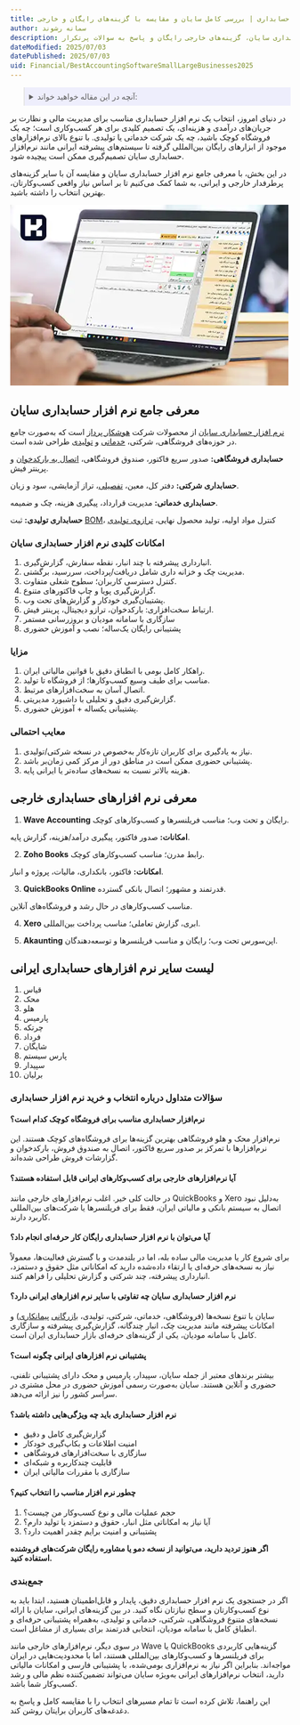 ```yaml
---
title: راهنمای خرید بهترین نرم افزار حسابداری | بررسی کامل سایان و مقایسه با گزینه‌های رایگان و خارجی
author: سمانه رشوند
description: بهترین نرم‌افزارهای حسابداری را در این راهنمای کامل بشناسید؛ معرفی کامل نرم‌افزار حسابداری سایان، گزینه‌های خارجی رایگان و پاسخ به سوالات پرتکرار
dateModified: 2025/07/03
datePublished: 2025/07/03
uid: Financial/BestAccountingSoftwareSmallLargeBusinesses2025
---
```


<blockquote style="background-color:#eeeefc; padding:0.5rem">
  <details>
    <summary>آنچه در این مقاله خواهید خواند:</summary>
    <ul>
      <li>معرفی جامع نرم افزار حسابداری سایان</li>
      <li>امکانات کلیدی نرم‌افزار حسابداری سایان</li>
      <li>مزایا و معایب نرم‌افزار حسابداری سایان
      <li>معرفی نرم‌افزارهای حسابداری خارجی
        <ul>
          <li>Wave Accounting</li>
          <li>Zoho Books</li>
          <li>QuickBooks Online</li>
          <li>Xero</li>
          <li>Akaunting</li>
        </ul>
      </li>
      <li>لیست سایر نرم‌افزارهای حسابداری ایرانی</li>
      <li>سؤالات متداول درباره انتخاب و خرید نرم‌افزار حسابداری
        <ul>
          <li>نرم‌افزار حسابداری مناسب برای فروشگاه کوچک کدام است؟</li>
          <li>آیا نرم‌افزارهای خارجی برای کسب‌وکارهای ایرانی قابل استفاده هستند؟</li>
          <li>آیا می‌توان با نرم‌افزار حسابداری رایگان کار حرفه‌ای انجام داد؟</li>
          <li>نرم‌افزار حسابداری سایان چه تفاوتی با سایر نرم‌افزارهای ایرانی دارد؟</li>
          <li>پشتیبانی نرم‌افزارهای ایرانی چگونه است؟</li>
          <li>نرم‌افزار حسابداری باید چه ویژگی‌هایی داشته باشد؟</li>
          <li>چطور نرم‌افزار مناسب را انتخاب کنیم؟</li>
        </ul>
      </li>
      <li>جمع‌بندی</li>
    </ul>
  </details>
</blockquote>

در دنیای امروز، انتخاب یک نرم افزار حسابداری مناسب برای مدیریت مالی و نظارت بر جریان‌های درآمدی و هزینه‌ای، یک تصمیم کلیدی برای هر کسب‌وکاری است؛ چه یک فروشگاه کوچک باشید، چه یک شرکت خدماتی یا تولیدی. با تنوع بالای نرم‌افزارهای موجود از ابزارهای رایگان بین‌المللی گرفته تا سیستم‌های پیشرفته ایرانی مانند نرم‌افزار حسابداری سایان تصمیم‌گیری ممکن است پیچیده شود.

در این بخش، با معرفی جامع نرم افزار حسابداری سایان و مقایسه آن با سایر گزینه‌های پرطرفدار خارجی و ایرانی، به شما کمک می‌کنیم تا بر اساس نیاز واقعی کسب‌وکارتان، بهترین انتخاب را داشته باشید.

![سایان، بهترین نرم افزار حسابداری](./Images/TheBestInventorySoftware-01.webp)

## معرفی جامع نرم افزار حسابداری سایان

<a href="https://www.hooshkar.com/Software/Sayan/Module/Accounting" target="_blank">نرم افزار حسابداری سایان</a> از محصولات شرکت <a href="https://www.hooshkar.com" target="_blank">هوشکار پرداز</a> است که به‌صورت جامع در حوزه‌های فروشگاهی، شرکتی، <a href="https://www.hooshkar.com/Software/Sayan/Package/Services" target="_blank">خدماتی</a> و <a href="https://www.hooshkar.com/Software/Sayan/Package/Industrial" target="_blank">تولیدی</a> طراحی شده است.

**حسابداری فروشگاهی:** صدور سریع فاکتور، صندوق فروشگاهی، <a href="https://www.hooshkar.com/Software/Sayan/Module/BarcodeReader" target="_blank">اتصال به بارکدخوان</a> و پرینتر فیش.

**حسابداری شرکتی:** دفتر کل، معین، <a href="https://www.hooshkar.com/Wiki/Accounting/DetailedAccount" target="_blank">تفصیلی</a>، تراز آزمایشی، سود و زیان.

**حسابداری خدماتی:** مدیریت قرارداد، پیگیری هزینه، چک و ضمیمه.

**حسابداری تولیدی:** ثبت <a href="https://www.hooshkar.com/Wiki/Production/BOM" target="_blank">BOM</a>، کنترل مواد اولیه، تولید محصول نهایی، <a href="https://www.hooshkar.com/Software/Sayan/Module/IndustrialScale" target="_blank">ترازوی تولیدی</a> 

### امکانات کلیدی نرم افزار حسابداری سایان

1. انبارداری پیشرفته با چند انبار، نقطه سفارش، گزارش‌گیری.
2. مدیریت چک و خزانه داری شامل دریافت/پرداخت، سررسید، برگشتی.
3. کنترل دسترسی کاربران؛ سطوح شغلی متفاوت.
4. گزارش‌گیری پویا و چاپ فاکتورهای متنوع.
5. پشتیبان‌گیری خودکار و گزارش‌های تحت وب.
6. ارتباط سخت‌افزاری: بارکدخوان، ترازو دیجیتال، پرینتر فیش.
7. سازگاری با سامانه مودیان و بروزرسانی مستمر 
8. پشتیبانی رایگان یک‌ساله؛ نصب و آموزش حضوری 

### مزایا

1. راهکار کامل بومی با انطباق دقیق با قوانین مالیاتی ایران.
2. مناسب برای طیف وسیع کسب‌وکارها؛ از فروشگاه تا تولید.
3. اتصال آسان به سخت‌افزارهای مرتبط.
4. گزارش‌گیری دقیق و تحلیلی با داشبورد مدیریتی.
5. پشتیبانی یکساله + آموزش حضوری.

### معایب احتمالی

1. نیاز به یادگیری برای کاربران تازه‌کار به‌خصوص در نسخه شرکتی/تولیدی.
2. پشتیبانی حضوری ممکن است در مناطق دور از مرکز کمی زمان‌بر باشد.
3. هزینه بالاتر نسبت به نسخه‌های ساده‌تر یا ایرانی پایه.

## معرفی نرم افزارهای حسابداری خارجی

1. **Wave Accounting**
رایگان و تحت وب؛ مناسب فریلنسرها و کسب‌وکارهای کوچک.

**امکانات:** صدور فاکتور، پیگیری درآمد/هزینه، گزارش پایه.

2. **Zoho Books**
رابط مدرن؛ مناسب کسب‌وکارهای کوچک.

**امکانات:** فاکتور، بانکداری، مالیات، پروژه و انبار.

3. **QuickBooks Online**
قدرتمند و مشهور؛ اتصال بانکی گسترده.

مناسب کسب‌وکارهای در حال رشد و فروشگاه‌های آنلاین.

4. **Xero**
ابری، گزارش تعاملی؛ مناسب پرداخت بین‌المللی.

5. **Akaunting**
اپن‌سورس تحت وب؛ رایگان و مناسب فریلنسرها و توسعه‌دهندگان.

## لیست سایر نرم افزارهای حسابداری ایرانی

1. قیاس
2. محک
3. هلو
4. پارمیس
5. چرتکه
6. فرداد
7. شایگان
8. پارس سیستم
9. سپیدار
10. برلیان

### سؤالات متداول درباره انتخاب و خرید نرم افزار حسابداری

#### نرم‌افزار حسابداری مناسب برای فروشگاه کوچک کدام است؟
نرم‌افزار محک و هلو فروشگاهی بهترین گزینه‌ها برای فروشگاه‌های کوچک هستند. این نرم‌افزارها با تمرکز بر صدور سریع فاکتور، اتصال به صندوق فروش، بارکدخوان و گزارشات فروش طراحی شده‌اند.

#### آیا نرم‌افزارهای خارجی برای کسب‌وکارهای ایرانی قابل استفاده هستند؟
در حالت کلی خیر. اغلب نرم‌افزارهای خارجی مانند QuickBooks و Xero به‌دلیل نبود اتصال به سیستم بانکی و مالیاتی ایران، فقط برای فریلنسرها یا شرکت‌های بین‌المللی کاربرد دارند.

#### آیا می‌توان با نرم افزار حسابداری رایگان کار حرفه‌ای انجام داد؟
برای شروع کار یا مدیریت مالی ساده بله، اما در بلندمدت و با گسترش فعالیت‌ها، معمولاً نیاز به نسخه‌های حرفه‌ای یا ارتقاء داده‌شده دارید که امکاناتی مثل حقوق و دستمزد، انبارداری پیشرفته، چند شرکتی و گزارش تحلیلی را فراهم کنند.

#### نرم افزار حسابداری سایان چه تفاوتی با سایر نرم افزارهای ایرانی دارد؟
سایان با تنوع نسخه‌ها (فروشگاهی، خدماتی، شرکتی، تولیدی، <a href="https://www.hooshkar.com/Software/Sayan/Package/Commerce" target="_blank">بازرگانی</a> <a href="https://www.hooshkar.com/Software/Sayan/Package/Contracting" target="_blank">پیمانکاری</a>) و امکانات پیشرفته مانند مدیریت چک، انبار چندگانه، گزارش‌گیری پیشرفته و سازگاری کامل با سامانه مودیان، یکی از گزینه‌های حرفه‌ای بازار حسابداری ایران است.

#### پشتیبانی نرم افزارهای ایرانی چگونه است؟
بیشتر برندهای معتبر از جمله سایان، سپیدار، پارمیس و محک دارای پشتیبانی تلفنی، حضوری و آنلاین هستند. سایان به‌صورت رسمی آموزش حضوری در محل مشتری در سراسر کشور را نیز ارائه می‌دهد.

#### نرم افزار حسابداری باید چه ویژگی‌هایی داشته باشد؟

- گزارش‌گیری کامل و دقیق
- امنیت اطلاعات و بکاپ‌گیری خودکار
- سازگاری با سخت‌افزارهای فروشگاهی
- قابلیت چندکاربره و شبکه‌ای
- سازگاری با مقررات مالیاتی ایران

#### چطور نرم افزار مناسب را انتخاب کنیم؟

1. حجم عملیات مالی و نوع کسب‌وکار من چیست؟
2. آیا نیاز به امکاناتی مثل انبار، حقوق و دستمزد یا تولید دارم؟
3. پشتیبانی و امنیت برایم چقدر اهمیت دارد؟

**اگر هنوز تردید دارید، می‌توانید از نسخه دمو یا مشاوره رایگان شرکت‌های فروشنده استفاده کنید.**

### جمع‌بندی

اگر در جستجوی یک نرم افزار حسابداری دقیق، پایدار و قابل‌اطمینان هستید، ابتدا باید به نوع کسب‌وکارتان و سطح نیازتان نگاه کنید. در بین گزینه‌های ایرانی، سایان با ارائه نسخه‌های متنوع فروشگاهی، شرکتی، خدماتی و تولیدی، به‌همراه پشتیبانی حرفه‌ای و انطباق کامل با سامانه مودیان، انتخابی قدرتمند برای بسیاری از مشاغل است.

در سوی دیگر، نرم‌افزارهای خارجی مانند Wave یا QuickBooks گزینه‌هایی کاربردی برای فریلنسرها و کسب‌وکارهای بین‌المللی هستند، اما با محدودیت‌هایی در ایران مواجه‌اند. بنابراین اگر نیاز به نرم‌افزاری بومی‌شده، با پشتیبانی فارسی و امکانات مالیاتی دارید، انتخاب نرم‌افزارهای ایرانی به‌ویژه سایان می‌تواند تضمین‌کننده نظم مالی و رشد کسب‌وکار شما باشد.

این راهنما، تلاش کرده است تا تمام مسیرهای انتخاب را با مقایسه کامل و پاسخ به دغدغه‌های کاربران برایتان روشن کند.